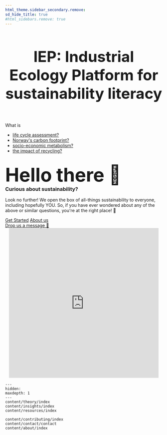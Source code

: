 ```yaml
---
html_theme.sidebar_secondary.remove:
sd_hide_title: true
#html_sidebars.remove: true
---
```


<!-- CSS overrides on the homepage only -->
<style>
.bd-main .bd-content .bd-article-container {
  max-width: 70rem; /* Make homepage a little wider instead of 60em */
}
/* Extra top/bottom padding to the sections */
article.bd-article section {
  padding: 2rem 0 8rem;
}
/* Override all h1 headers except for the hidden ones */
h1:not(.sd-d-none) {
  font-weight: bold;
  font-size: 48px;
  text-align: center;
  margin-bottom: 4rem;
}
/* Override all h3 headers that are not in hero */
h3:not(#hero h3) {
  font-weight: bold;
  text-align: center;
}
</style>

# IEP: Industrial Ecology Platform for sustainability literacy

<div id="hero-writer">
    <div class="wrapper">
        <span class="first-text">What is</span>
        <ul class="sec-texts">
            <li><span><a href="content/theory/methods/lca.html">life cycle assessment?</a></span></li>
            <li><span><a href="content/theory/methods/lca.html">Norway's carbon footprint?</a></span></li>
            <li><span><a href="content/theory/methods/lca.html">socio-economic metabolism?</a></span></li>
            <li><span><a href="content/theory/methods/lca.html">the impact of recycling?</a></span></li>
        </ul>
    </div>
</div>

<div id="hero">

<div id="hero-left">  <!-- Start Hero Left -->
  <h2 style="font-size: 60px; font-weight: bold; margin: 2rem auto 0;">Hello there &#128075</h2>
  <h3 style="font-weight: bold; margin-top: 0;">Curious about sustainability?</h3>
  <p>Look no further! We open the box of all-things sustainability to everyone, including hopefully YOU. So, if you have ever wondered about any of the above or similar questions, you're at the right place! &#129412</p>

<div class="homepage-button-container">
  <div class="homepage-button-container-row">
      <a href="./getting_started/index.html" class="homepage-button primary-button">Get Started</a>
      <a href="./examples/index.html" class="homepage-button secondary-button">About us</a>
  </div>
  <div class="homepage-button-container-row">
      <a href="mailto:students@is4ie.org" class="homepage-button-link">Drop us a message &#x1F48C;</a>
  </div>
</div>
</div>  <!-- End Hero Left -->

<div id="hero-right">  <!-- Start Hero Right -->

  <div style="text-align: center;">
    <iframe src="https://giphy.com/embed/igsVfO6Sro82xBQP8I" width="480" height="480" frameBorder="0" class="giphy-embed" allowFullScreen></iframe>
  </div>

<!-- grid ended above, do not put anything on the right of markdown closings -->

</div>  <!-- End Hero Right -->
</div>  <!-- End Hero -->


```{toctree}
---
hidden:
maxdepth: 1
---
content/theory/index
content/insights/index
content/resources/index

content/contributing/index
content/contact/contact
content/about/index
```
